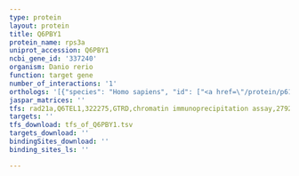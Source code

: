 ```yaml
---
type: protein
layout: protein
title: Q6PBY1
protein_name: rps3a
uniprot_accession: Q6PBY1
ncbi_gene_id: '337240'
organism: Danio rerio
function: target gene
number_of_interactions: '1'
orthologs: '[{"species": "Homo sapiens", "id": ["<a href=\"/protein/p61247\">P61247</a>"]}, {"species": "Mus musculus", "id": ["<a href=\"/protein/p97351\">P97351</a>"]}, {"species": "Rattus norvegicus", "id": ["<a href=\"/protein/m0r6l4\">M0R6L4</a>", "<a href=\"/protein/p49242\">P49242</a>"]}, {"species": "Drosophila melanogaster", "id": ["<a href=\"/protein/p55830\">P55830</a>"]}, {"species": "Caenorhabditis elegans", "id": ["<a href=\"/protein/p48154\">P48154</a>"]}, {"species": "Saccharomyces cerevisiae", "id": ["<a href=\"/protein/p33442\">P33442</a>", "<a href=\"/protein/p23248\">P23248</a>"]}]'
jaspar_matrices: ''
tfs: rad21a,Q6TEL1,322275,GTRD,chromatin immunoprecipitation assay,27924024%5Buid%5D,No
targets: ''
tfs_download: tfs_of_Q6PBY1.tsv
targets_download: ''
bindingSites_download: ''
binding_sites_ls: ''

---
```

